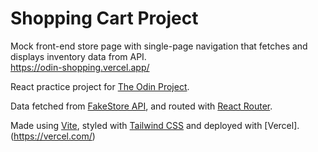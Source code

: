 # Shopping Cart Project

Mock front-end store page with single-page navigation that fetches and displays inventory data from API.  
https://odin-shopping.vercel.app/

React practice project for [The Odin Project](https://www.theodinproject.com/).

Data fetched from [FakeStore API](https://fakestoreapi.com/), and routed with [React Router](https://reactrouter.com/en/main).

Made using [Vite](https://vitejs.dev/), styled with [Tailwind CSS](https://tailwindcss.com/) and deployed with [Vercel].(https://vercel.com/)
